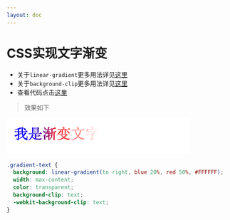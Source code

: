 ```yaml
---
layout: doc
---
```


# CSS实现文字渐变
- 关于`linear-gradient`更多用法详见[这里](https://developer.mozilla.org/en-US/docs/Web/CSS/gradient/linear-gradient)
- 关于`background-clip`更多用法详见[这里](https://developer.mozilla.org/zh-CN/docs/Web/CSS/background-clip)
- 查看代码点击[这里](https://codepen.io/yuanfang666/pen/YzOgaQE)

> 效果如下

![CSS实现文字渐变](/image/css/linear-gradient-text.png)

```css
.gradient-text {
  background: linear-gradient(to right, blue 20%, red 50%, #FFFFFF);
  width: max-content;
  color: transparent;
  background-clip: text;
  -webkit-background-clip: text;
}
```
